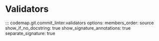 # Validators

::: codemap.git.commit_linter.validators
    options:
      members_order: source
      show_if_no_docstring: true
      show_signature_annotations: true
      separate_signature: true

